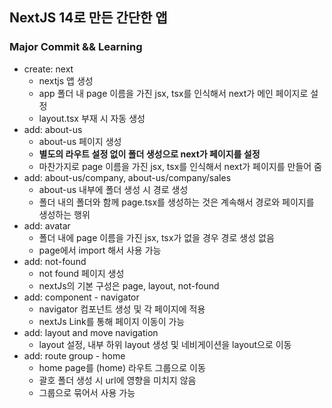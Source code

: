 ## NextJS 14로 만든 간단한 앱

### Major Commit && Learning
- create: next
    - nextjs 앱 생성
    - app 폴더 내 page 이름을 가진 jsx, tsx를 인식해서 next가 메인 페이지로 설정
    - layout.tsx 부재 시 자동 생성
- add: about-us
    - about-us 페이지 생성
    - <b>별도의 라우트 설정 없이 폴더 생성으로 next가 페이지를 설정</b>
    - 마찬가지로 page 이름을 가진 jsx, tsx를 인식해서 next가 페이지를 만들어 줌
- add: about-us/company, about-us/company/sales
    - about-us 내부에 폴더 생성 시 경로 생성
    - 폴더 내의 폴더와 함께 page.tsx를 생성하는 것은 계속해서 경로와 페이지를 생성하는 행위
- add: avatar
    - 폴더 내에 page 이름을 가진 jsx, tsx가 없을 경우 경로 생성 없음
    - page에서 import 해서 사용 가능
- add: not-found
    - not found 페이지 생성
    - nextJs의 기본 구성은 page, layout, not-found
- add: component - navigator
    - navigator 컴포넌트 생성 및 각 페이지에 적용
    - nextJs Link를 통해 페이지 이동이 가능
- add: layout and move navigation
    - layout 설정, 내부 하위 layout 생성 및 네비게이션을 layout으로 이동
- add: route group - home
    - home page를 (home) 라우트 그룹으로 이동
    - 괄호 폴더 생성 시 url에 영향을 미치지 않음
    - 그룹으로 묶어서 사용 가능
